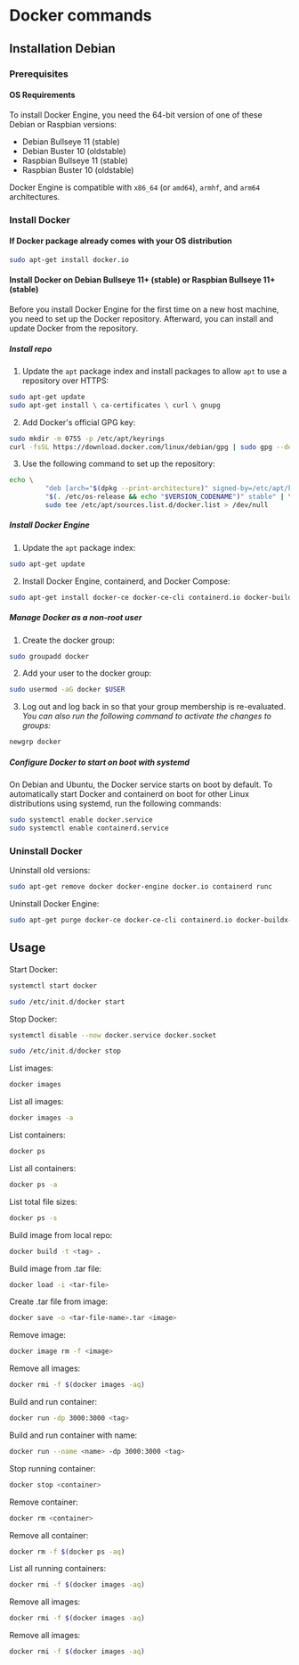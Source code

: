 # Docker commands

## Installation Debian

### Prerequisites

#### OS Requirements

To install Docker Engine, you need the 64-bit version of one of these Debian or Raspbian versions:
* Debian Bullseye 11 (stable)
* Debian Buster 10 (oldstable)
* Raspbian Bullseye 11 (stable)
* Raspbian Buster 10 (oldstable)

Docker Engine is compatible with `x86_64` (or `amd64`), `armhf`, and `arm64` architectures.

### Install Docker

#### If Docker package already comes with your OS distribution

```Bash
sudo apt-get install docker.io
```

#### Install Docker on Debian Bullseye 11+ (stable) or Raspbian Bullseye 11+ (stable)

Before you install Docker Engine for the first time on a new host machine, you need to set up the Docker repository. Afterward, you can install and update Docker from the repository.

##### Install repo
1. Update the `apt` package index and install packages to allow `apt` to use a repository over HTTPS:
```Bash
sudo apt-get update
sudo apt-get install \ ca-certificates \ curl \ gnupg
```

2. Add Docker&#39;s official GPG key:
```Bash
sudo mkdir -m 0755 -p /etc/apt/keyrings
curl -fsSL https://download.docker.com/linux/debian/gpg | sudo gpg --dearmor -o /etc/apt/keyrings/docker.gpg
```

3. Use the following command to set up the repository:
```Bash
echo \
         "deb [arch="$(dpkg --print-architecture)" signed-by=/etc/apt/keyrings/docker.gpg] https://download.docker.com/linux/debian \
         "$(. /etc/os-release && echo "$VERSION_CODENAME")" stable" | \
         sudo tee /etc/apt/sources.list.d/docker.list > /dev/null
```

##### Install Docker Engine

1. Update the `apt` package index:
```Bash
sudo apt-get update
```

2. Install Docker Engine, containerd, and Docker Compose:
```Bash
sudo apt-get install docker-ce docker-ce-cli containerd.io docker-buildx-plugin docker-compose-plugin
```

##### Manage Docker as a non-root user

1. Create the docker group:
```Bash
sudo groupadd docker
```

2. Add your user to the docker group:
```Bash
sudo usermod -aG docker $USER
```

3. Log out and log back in so that your group membership is re-evaluated.
*You can also run the following command to activate the changes to groups:*
```Bash
newgrp docker
```

##### Configure Docker to start on boot with systemd

On Debian and Ubuntu, the Docker service starts on boot by default. To automatically start Docker and containerd on boot for other Linux distributions using systemd, run the following commands:
```Bash
sudo systemctl enable docker.service
sudo systemctl enable containerd.service
```

### Uninstall Docker

Uninstall old versions:
```Bash
sudo apt-get remove docker docker-engine docker.io containerd runc
```

Uninstall Docker Engine:
```Bash
sudo apt-get purge docker-ce docker-ce-cli containerd.io docker-buildx-plugin docker-compose-plugin docker-ce-rootless-extras
```

## Usage

Start Docker:
```Bash
systemctl start docker
```
```Bash
sudo /etc/init.d/docker start
```

Stop Docker:
```Bash
systemctl disable --now docker.service docker.socket
```
```Bash
sudo /etc/init.d/docker stop
```

List images:
```Bash
docker images
```

List all images:
```Bash
docker images -a
```

List containers:
```Bash
docker ps
```

List all containers:
```Bash
docker ps -a
```

List total file sizes:
```Bash
docker ps -s
```

Build image from local repo:
```Bash
docker build -t <tag> .
```

Build image from .tar file:
```Bash
docker load -i <tar-file>
```

Create .tar file from image:
```Bash
docker save -o <tar-file-name>.tar <image>
```

Remove image:
```Bash
docker image rm -f <image>
```

Remove all images:
```Bash
docker rmi -f $(docker images -aq)
```

Build and run container:
```Bash
docker run -dp 3000:3000 <tag>
```

Build and run container with name:
```Bash
docker run --name <name> -dp 3000:3000 <tag>
```

Stop running container:
```Bash
docker stop <container>
```

Remove container:
```Bash
docker rm <container>
```

Remove all container:
```Bash
docker rm -f $(docker ps -aq)
```

List all running containers:
```Bash
docker rmi -f $(docker images -aq)
```

Remove all images:
```Bash
docker rmi -f $(docker images -aq)
```

Remove all images:
```Bash
docker rmi -f $(docker images -aq)
```
